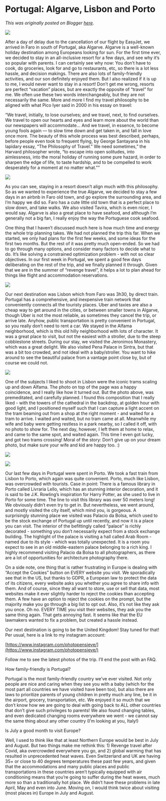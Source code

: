 # Portugal: Algarve, Lisbon and Porto

*This was originally posted on Blogger [here](https://photopensieve.blogspot.com/2022/07/portugal-algarve-lisbon-and-porto.html)*.

![](https://lh5.googleusercontent.com/TDXFO93FB9YOyErnBHJEvr8Vkm_jTnO8iz2BwpxWq1SJ8sSY0wAE3fFc04DJBvzxGrU)

After a day of delay due to the cancellation of our flight by EasyJet, we arrived in Faro in south of Portugal, aka Algarve. Algarve is a well-known holiday destination among Europeans looking for sun. For the first time ever, we decided to stay in an all-inclusive resort for a few days, and see why it’s so popular with parents. I can certainly see why now: You don’t have to cook, do groceries, look for and go to restaurants, etc, so there is a lot less hassle, and decision makings. There are also lots of family-friendly activities, and our son definitely enjoyed them. But I also realized if it is up to me, I would never want to stay in a resort! Don’t get me wrong, resorts are perfect “vacation” places, but are exactly the opposite of “travel” for me. We often use these two words interchangeably, but they are not necessarily the same. More and more I find my travel philosophy to be aligned with what Pico Iyer said in 2000 in his essay on travel:

“We travel, initially, to lose ourselves; and we travel, next, to find ourselves. We travel to open our hearts and eyes and learn more about the world than our newspapers will accommodate... And we travel, in essence, to become young fools again — to slow time down and get taken in, and fall in love once more. The beauty of this whole process was best described, perhaps, before people even took to frequent flying, by George Santayana in his lapidary essay, “The Philosophy of Travel.” We need sometimes,” the Harvard philosopher wrote, “to escape into open solitudes, into aimlessness, into the moral holiday of running some pure hazard, in order to sharpen the edge of life, to taste hardship, and to be compelled to work desperately for a moment at no matter what.””

![](https://lh5.googleusercontent.com/H2mObKRuOp-7kAjE0LjLx4z5iDYghhh5wylhkmSy7iBDkI0xQ8M3FShmumNJrVu4Qzg)

As you can see, staying in a resort doesn’t align much with this philosophy. So as we wanted to experience the true Algarve, we decided to stay a few days in an airbnb in Faro old town, and go explore the surrounding area, and I’m happy we did so. Faro has a cute little old town that is a perfect place to slow down, and take walks. We also visited Tavira, which is even nicer, I would say. Algarve is also a great place to have seafood, and although I’m generally not a big fan, I really enjoy the way the Portuguese cook seafood.

One thing that I haven’t discussed much here is how much time and energy the whole trip planning takes. We had not planned the trip this far. When we started, we only had plans for the first few weeks, and some ideas for the first two months. But the rest of it was pretty much open-ended. So we had to go through many options, and consider many factors to decide what to do. It’s like solving a constrained optimization problem - with not so clear objectives. In our first week in Portugal, we spent a good few days deliberating on the rest of the trip, and we finally planned it through. Given that we are in the summer of “revenge travel”, it helps a lot to plan ahead for things like flight and accommodation reservations.

![](https://lh4.googleusercontent.com/wz69PiRdMj0wQWWS_eBaxFf_SxZJAFez8QNWnZbxFjsJ0MSuJeQg9nOVONF3ujEg2rQ)

Our next destination was Lisbon which from Faro was 3h30, by direct train. Portugal has a comprehensive, and inexpensive train network that conveniently connects all the touristy places. Uber and taxies are also a cheap way to get around in the cities, or between smaller towns in Algarve, though Uber is not the most reliable, as sometimes they cancel the trip, or arrive late. Anyhow, public transportation is pretty convenient in Portugal, so you really don’t need to rent a car. We stayed in the Alfama neighborhood, which is this old hilly neighborhood with lots of character. It was a great place to visit, but not the easiest with a stroller, due to the steep cobblestone streets. During our stay, we visited the Jeronimos Monastery, which was a great delight. We also visited Pena Palace in Sintra, but that was a bit too crowded, and not ideal with a baby/stroller. You want to hike around to see the beautiful palace from a vantage point close by, but of course we could not.

![](https://lh3.googleusercontent.com/R8pqxKGk2j5mxybj6AJssJgmXc0dWQYKQudU-MdjVnTBnCu48GdqHssysT_7LTbCEtM)

One of the subjects I liked to shoot in Lisbon were the iconic trams scaling up and down Alfama. The photo on top of the page was a happy coincidence, and I really like how it turned out. But the photo above, was premeditated, and carefully planned. I found this composition that I really liked - with the towers of the cathedral in the backdrop, at golden hour with good light, and I positioned myself such that I can capture a light accent on the tram beaming out from a shop at the right moment - and waited for a tram to arrive. I waited and waited, but no tram came at all. Meanwhile my wife and baby were getting restless in a park nearby, so I called it off, with no photo to show for. The next day, however, I left them at home to relax, and came to the same spot, and waited again. This time I even got lucky, and got two trams crossing! Moral of the story: Don’t give up on your dream photo, but make sure your wife and kid are happy too. :)

![](https://lh4.googleusercontent.com/yRk_4mn_OPRlZCkfh10jZFWM6gcFh355c_2RXokl-BEsv6h4CMv4DHVM5iIjF8O94cE)

![](https://lh5.googleusercontent.com/ds6_XNntvMG0Fee4Fd_bJ7u-iJ7-CHiC33XNUbpl4vG38rr1DwkYO7Y0crBZOtTaH9I)

Our last few days in Portugal were spent in Porto. We took a fast train from Lisbon to Porto, which again was quite convenient. Porto, much like Lisbon, was overcrowded with tourists. Case in point: There is a famous library in Porto called Livraria Lello, which has an stunning interior decoration, and it is said to be J.K. Rowling’s inspiration for Harry Potter, as she used to live in Porto for some time. The line to visit this library was over 50 meters long! We obviously didn’t even try to get in. But nevertheless, we went around, and mostly visited the city itself, which mind you, is gorgeous. A surprisingly stunning place we visited was Palacio da Bolsa, which used to be the stock exchange of Portugal up until recently, and now it is a place you can visit. The interior of the befittingly called “palace” is richly decorated - something you don’t necessarily expect from a stock exchange building. The highlight of the palace is visiting a hall called Arab Room - named due to its style - which was totally unexpected. It is a room you expect to see in an old middle-eastern palace belonging to a rich king. I highly recommend visiting Palacio da Bolsa to all photographers, as there are a lot of opportunities for architecture photography there.

On a side note, one thing that is rather frustrating in Europe is dealing with “Accept the Cookies” button on EVERY website you visit. We sporadically see that in the US, but thanks to GDPR, a European law to protect the data of its citizens, every website asks you whether you agree to share info with them. And of course, since they all want to store, use or sell that data, most websites make it ever slightly harder to reject the cookies than accepting them. A few have an option to reject the cookies on the prompt, but the majority make you go through a big list to opt out. Also, it’s not like they ask you once. Oh no. EVERY TIME you visit their websites, they ask you the same thing again. That gets annoying fast. It seems like that the EU lawmakers wanted to fix a problem, but created a hassle instead.

Our next destination is going to be the United Kingdom! Stay tuned for that! Per usual, here is a link to my instagram account:

[https://www.instagram.com/photopensieve/](https://www.instagram.com/photopensieve/)

Follow me to see the latest photos of the trip. I’ll end the post with an FAQ.

How family-friendly is Portugal?

Portugal is the most family-friendly country we’ve ever visited. Not only people are nice and caring when they see you with a baby (which for the most part all countries we have visited have been too), but also there are laws to prioritize parents of young children in pretty much any line, be it in the airport, grocery, transportation, etc. We enjoyed it so much that we don’t know how we are going to deal with going back to ALL other countries that don’t give such privileges to parents! We also found changing tables, and even dedicated changing rooms everywhere we went - we cannot say the same thing about any other country (I’m looking at you, Italy!)

Is July a good month to visit Europe?

Well, I used to think like that at least Northern Europe would be best in July and August. But two things make me rethink this: 1) Revenge travel after Covid, aka overcrowded everywhere you go, and 2) global warming that has resulted in unprecedented heat waves. Even Switzerland and UK are having 35+ or close to 40 degrees temperatures these past few years, and given that the accommodations and many public places and public transportations in these countries aren’t typically equipped with air conditioning means that you’re going to suffer during the heat waves, much more so than a traditionally hot place. We didn’t have these problems in late April, May and even into June. Moving on, I would think twice about visiting (most places in) Europe in July and August.